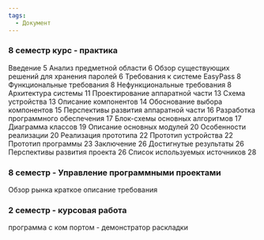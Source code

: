 ```yaml
---
tags:
  - Документ
---
```

### 8 семестр курс - практика 
Введение	5
Анализ предметной области	6
Обзор существующих решений для хранения паролей	6
Требования к системе EasyPass	8
Функциональные требования	8
Нефункциональные требования	8
Архитектура системы	11
Проектирование аппаратной части	13
Схема устройства	13
Описание компонентов	14
Обоснование выбора компонентов	15
Перспективы развития аппаратной части	16
Разработка программного обеспечения	17
Блок-схемы основных алгоритмов	17
Диаграмма классов	19
Описание основных модулей	20
Особенности реализации	20
Реализация прототипа	22
Прототип устройства	22
Прототип программы	23
Заключение	26
Достигнутые результаты	26
Перспективы развития проекта	26
Список используемых источников	28

### 8 семестр  - Управление программными проектами
Обзор рынка
краткое описание 
требования

### 2 семестр - курсовая работа
программа с ком портом - демонстратор раскладки 